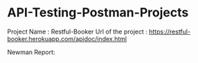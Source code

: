 # API-Testing-Postman-Projects


Project Name : Restful-Booker
Url of the project : https://restful-booker.herokuapp.com/apidoc/index.html

Newman Report: 
